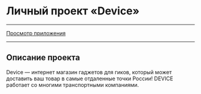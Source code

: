 # Личный проект «Device»

---

[Просмотр приложения](https://superb-office.surge.sh)

---

## Описание проекта

Device — интернет магазин гаджетов для гиков, который может доставить ваш товар в самые отдаленные точки России! DEVICE работает со многими транспортными компаниями.